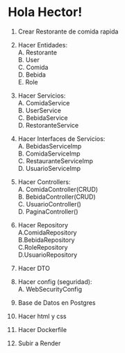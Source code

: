 # Hola Hector!
   1. Crear Restorante de comida rapida  
   2. Hacer Entidades:  
    A. Restorante   
    B. User    
    C. Comida   
    D. Bebida   
    E. Role   
   
   3. Hacer Servicios: <br>
      A. ComidaService  
      B. UserService     
      C. BebidaService   
      D. RestoranteService <br>
   4. Hacer Interfaces de Servicios: <br>
   A. BebidasServiceImp <br>
   B. ComidaServiceImp <br>
   C. RestauranteServiceImp <br>
   D. UsuarioServiceImp <br>
 
   5. Hacer Controllers: <br>
   A. ComidaController(CRUD)   <br>
   B. BebidaController(CRUD)   
   C. UsuarioController()    <br>
   D. PaginaController()  <br>
   
   6. Hacer Repository   <br>
      A.ComidaRepository  <br>
      B.BebidaRepository  <br>
      C.RoleRepository   <br>
      D.UsuarioRepository   <br>

   7. Hacer DTO

   8. Hacer config (seguridad): <br>
   A. WebSecurityConfig

   9. Base de Datos en Postgres   <br>

   10. Hacer html y css   <br> 

   11. Hacer Dockerfile   <br>

   12.  Subir a Render <br> 
             


